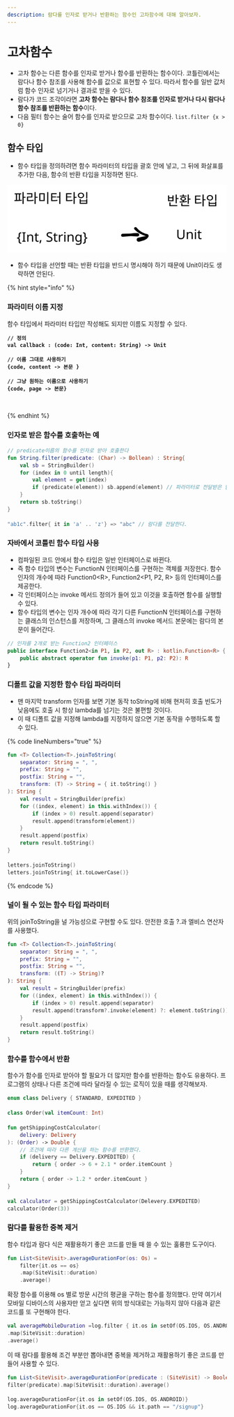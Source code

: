 ```yaml
---
description: 람다를 인자로 받거나 반환하는 함수인 고차함수에 대해 알아보자.
---
```


# 고차함수

* 고차 함수는 다른 함수를 인자로 받거나 함수를 반환하는 함수이다. 코틀린에서는 람다나 함수 참조를 사용해 함수를 값으로 표현할 수 있다. 따라서 함수를 일반 값처럼 함수 인자로 넘기거나 결과로 받을 수 있다.
* 람다가 코드 조각이라면 **고차 함수는 람다나 함수 참조를 인자로 받거나 다시 람다나 함수 참조를  반환하는 함수**이다.&#x20;
* 다음 필터 함수는 술어 함수를 인자로 받으므로 고차 함수이다. `list.filter {x > 0}`



## 함수 타입&#x20;

* 함수 타입을 정의하려면 함수 파라미터의 타입을 괄호 안에 넣고, 그 뒤에 화살표를 추가한 다음, 함수의 반환 타입을 지정하면 된다.&#x20;

<img src="../../../../.gitbook/assets/file.excalidraw (14).svg" alt="function type" class="gitbook-drawing">

* 함수 타입을 선언할 때는 반환 타입을 반드시 명시해야 하기 때문에 Unit이라도 생략하면 안된다.



{% hint style="info" %}
### 파라미터 이름 지정&#x20;

함수 타입에서 파라미터 타입만 작성해도 되지만 이름도 지정할 수 있다.&#x20;

<pre><code><strong>// 정의 
</strong><strong>val callback : (code: Int, content: String) -> Unit 
</strong><strong>
</strong><strong>// 이름 그대로 사용하기
</strong><strong>{code, content -> 본문 }
</strong><strong>
</strong><strong>// 그냥 원하는 이름으로 사용하기 
</strong><strong>{code, page -> 본문}
</strong><strong>
</strong>
</code></pre>
{% endhint %}



### 인자로 받은 함수를 호출하는 예

```kotlin
// predicate이름의 함수를 인자로 받아 호출한다
fun String.filter(predicate: (Char) -> Bollean) : String{
    val sb = StringBuilder()
    for (index in 0 until length){
        val element = get(index)
        if (predicate(element)) sb.append(element) // 파라미터로 전달받은 함수 호출 
    }
    return sb.toString()
}

"ab1c".filter{ it in 'a' .. 'z'} => "abc" // 람다를 전달한다. 

```



### 자바에서 코틀린 함수 타입 사용&#x20;

* 컴파일된 코드 안에서 함수 타입은 일반 인터페이스로 바뀐다.&#x20;
* 즉 함수 타입의 변수는 FunctionN 인터페이스를 구현하는 객체를 저장한다. 함수 인자의 개수에 따라 Function0\<R>, Function2\<P1, P2, R> 등의 인터페이스를 제공한다.&#x20;
* 각 인터페이스는 invoke 메서드 정의가 들어 있고 이것을 호출하면 함수를 실행할 수 있다.&#x20;
* 함수 타입의 변수는 인자 개수에 따라 각기 다른 FunctionN 인터페이스를 구현하는 클래스의 인스턴스를 저장하며, 그 클래스의 invoke 메서드 본문에는 람다의 본문이 들어간다.

```kotlin
// 인자를 2개로 받는 Function2 인터페이스
public interface Function2<in P1, in P2, out R> : kotlin.Function<R> {
    public abstract operator fun invoke(p1: P1, p2: P2): R
}
```



### 디폴트 값을 지정한 함수 타입 파라미터

* 맨 마지막 transform 인자를 보면 기본 동작 toString에 비해 현저히 호출 빈도가 낮음에도 호출 시 항상 lambda를 넘기는 것은 불편할 것이다.
* 이 때 디폴트 값을 지정해 lambda를 지정하지 않으면 기본 동작을 수행하도록 할 수 있다.

{% code lineNumbers="true" %}
```kotlin
fun <T> Collection<T>.joinToString(
    separator: String = ", ",
    prefix: String = "",
    postfix: String = "",
    transform: (T) -> String = { it.toString() }
): String {
    val result = StringBuilder(prefix)
    for ((index, element) in this.withIndex()) {
        if (index > 0) result.append(separator)
        result.append(transform(element))
    }
    result.append(postfix)
    return result.toString()
}

letters.joinToString()
letters.joinToString{ it.toLowerCase()}

```
{% endcode %}



### 널이 될 수 있는 함수 타입 파라미터

위의 joinToString을 널 가능성으로 구현할 수도 있다. 안전한 호출 ?.과 엘비스 연산자를 사용했다.

```kotlin
fun <T> Collection<T>.joinToString(
    separator: String = ", ",
    prefix: String = "",
    postfix: String = "",
    transform: ((T) -> String)?
): String {
    val result = StringBuilder(prefix)
    for ((index, element) in this.withIndex()) {
        if (index > 0) result.append(separator)
        result.append(transform?.invoke(element) ?: element.toString())
    }
    result.append(postfix)
    return result.toString()
}

```

### 함수를 함수에서 반환&#x20;

함수가 함수를 인자로 받아야 할 필요가 더 많지만 함수를 반환하는 함수도 유용하다. 프로그램의 상태나 다른 조건에 따라 달라질 수 있는 로직이 있을 때를 생각해보자.&#x20;

```kotlin
enum class Delivery { STANDARD, EXPEDITED }

class Order(val itemCount: Int)

fun getShippingCostCalculator(
    delivery: Delivery
): (Order) -> Double {
    // 조건에 따라 다른 계산을 하는 함수를 반환했다. 
    if (delivery == Delivery.EXPEDITED) {
        return { order -> 6 + 2.1 * order.itemCount }
    }
    return { order -> 1.2 * order.itemCount }
}

val calculator = getShippingCostCalculator(Delevery.EXPEDITED)
calculator(Order(3))
```



### 람다를 활용한 중복 제거&#x20;

함수 타입과 람다 식은 재활용하기 좋은 코드를 만들 때 쓸 수 있는 훌륭한 도구이다.&#x20;

```kotlin
fun List<SiteVisit>.averageDurationFor(os: Os) = 
    filter{it.os == os}
    .map(SiteVisit::duration)
    .average()
```

확장 함수를 이용해 os 별로 방문 시간의 평균을 구하는 함수를 정의했다. 만약 여기서 모바일 디바이스의 사용자만 얻고 싶다면 위의 방식대로는 가능하지 않아 다음과 같은 코드를 또 구현해야 한다.&#x20;

```kotlin
val averageMobileDuration =log.filter { it.os in setOf(OS.IOS, OS.ANDROID}
.map(SiteVisit::duration)
.average()
```

이 때 람다를 활용해 조건 부분만 뽑아내면 중복을 제거하고 재활용하기 좋은 코드를 만들어 사용할 수 있다.&#x20;

```kotlin
fun List<SiteVisit>.averageDurationFor(predicate : (SiteVisit) -> Boolean) =
filter(predicate).map(SiteVisit::duration).average()

log.averageDurationFor{it.os in setOf(OS.IOS, OS.ANDROID)}
log.averageDurationFor{it.os == OS.IOS && it.path == "/signup"}

```

